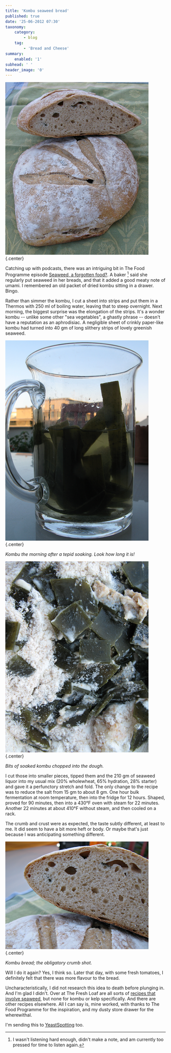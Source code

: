 ```yaml
---
title: 'Kombu seaweed bread'
published: true
date: '25-06-2012 07:30'
taxonomy:
    category:
        - blog
    tag:
        - 'Bread and Cheese'
summary:
    enabled: '1'
subhead: ' '
header_image: '0'
---
```


![](kombu3.png){.center}

Catching up with podcasts, there was an intriguing bit in The Food Programme episode [Seaweed, a forgotten food?](http://www.bbc.co.uk/programmes/b01h2kvg). A baker [^fn1] said she regularly put seaweed in her breads, and that it added a good meaty note of umami. I remembered an old packet of dried kombu sitting in a drawer. Bingo.

Rather than simmer the kombu, I cut a sheet into strips and put them in a Thermos with 250 ml of boiling water, leaving that to steep overnight. Next morning, the biggest surprise was the elongation of the strips. It's a wonder kombu -- unlike some other "sea vegetables", a ghastly phrase -- doesn't have a reputation as an aphrodisiac. A negligible sheet of crinkly paper-like kombu had turned into 40 gm of long slithery strips of lovely greenish seaweed.

![](kombu.png){.center}

_Kombu the morning after a tepid soaking. Look how long it is!_

![](kombu2.png){.center}

_Bits of soaked kombu chopped into the dough._

I cut those into smaller pieces, tipped them and the 210 gm of seaweed liquor into my usual mix (20% wholewheat, 65% hydration, 28% starter) and gave it a perfunctory stretch and fold. The only change to the recipe was to reduce the salt from 15 gm to about 8 gm. One hour bulk fermentation at room temperature, then into the fridge for 12 hours. Shaped, proved for 90 minutes, then into a 430°F oven with steam for 22 minutes. Another 22 minutes at about 410°F without steam, and then cooled on a rack.

The crumb and crust were as expected, the taste subtly different, at least to me. It did seem to have a bit more heft or body. Or maybe that's just because I was anticipating something different.

![](kombu4.png){.center}

_Kombu bread; the obligatory crumb shot._

Will I do it again? Yes, I think so. Later that day, with some fresh tomatoes, I definitely felt that there was more flavour to the bread.

Uncharacteristically, I did not research this idea to death before plunging in. And I'm glad I didn't. Over at The Fresh Loaf are all sorts of [recipes that involve seaweed](http://www.thefreshloaf.com/searchresults?cx=partner-pub-5060446827351852%3A9bvu1n-clx1&cof=FORID%3A9&ie=ISO-8859-1&cow=seaweed&sa=Search&siteurl=http%3A%2F%2Fwww.thefreshloaf.com%2Fnode%2F29145%2Fsourdough-duram-atta-bread-%25E2%2580%2593-pharaoh%25E2%2580%2599s-mastaba-style), but none for kombu or kelp specifically. And there are other recipes elsewhere. All I can say is, mine worked, with thanks to The Food Programme for the inspiration, and my dusty store drawer for the wherewithal.

I'm sending this to [YeastSpotting](http://www.wildyeastblog.com/category/yeastspotting/) too.

[^fn1]: I wasn't listening hard enough, didn't make a note, and am currently too pressed for time to listen again. 
